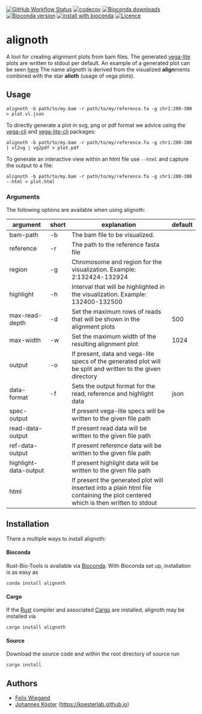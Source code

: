 [![GitHub Workflow Status](https://img.shields.io/github/workflow/status/koesterlab/alignoth/CI)](https://github.com/koesterlab/alignoth/actions)
[![codecov](https://codecov.io/gh/koesterlab/alignoth/branch/main/graph/badge.svg?token=G751JNS6PU)](https://codecov.io/gh/koesterlab/alignoth)
[![Bioconda downloads](https://img.shields.io/conda/dn/bioconda/alignoth.svg?style=flat)](http://bioconda.github.io/recipes/alignoth/README.html)
[![Bioconda version](https://img.shields.io/conda/vn/bioconda/alignoth.svg?style=flat)](http://bioconda.github.io/recipes/alignoth/README.html)
[![install with bioconda](https://img.shields.io/badge/install%20with-bioconda-brightgreen.svg?style=flat)](http://bioconda.github.io/recipes/alignoth/README.html)
[![Licence](https://img.shields.io/conda/l/bioconda/alignoth.svg?style=flat)](http://bioconda.github.io/recipes/alignoth/README.html)

# alignoth

A tool for creating alignment plots from bam files. The generated [vega-lite](https://vega.github.io/vega-lite/) plots are written to stdout per default.
An example of a generated plot can be seen [here](http://htmlpreview.github.io/?https://github.com/koesterlab/alignoth/blob/main/examples/plot.html)
The name alignoth is derived from the visualized **align**ments combined with the star **alioth** (usage of vega plots).
## Usage

```alignoth -b path/to/my.bam -r path/to/my/reference.fa -g chr1:200-300 > plot.vl.json```

To directly generate a plot in svg, png or pdf format we advice using the [vega-cli](https://vega.github.io/vega/usage/#cli) and [vega-lite-cli]( https://vega.github.io/vega-lite/usage/compile.html#cli) packages:

```alignoth -b path/to/my.bam -r path/to/my/reference.fa -g chr1:200-300 | vl2vg | vg2pdf > plot.pdf```

To generate an interactive view within an html file use `--html` and capture the output to a file:

```alignoth -b path/to/my.bam -r path/to/my/reference.fa -g chr1:200-300 --html > plot.html```

### Arguments

The following options are available when using alignoth:

| argument              | short | explanation                                                                                                                     | default |
|-----------------------|-------|---------------------------------------------------------------------------------------------------------------------------------|---------|
| bam-path              | -b    | The bam file to be visualized.                                                                                                  |         |
| reference             | -r    | The path to the reference fasta file                                                                                            |         |
| region                | -g    | Chromosome and region for the visualization. Example: 2:132424-132924                                                           |         |
| highlight             | -h    | Interval that will be highlighted in the visualization. Example: 132400-132500                                                  |         |
| max-read-depth        | -d    | Set the maximum rows of reads that will be shown in the alignment plots                                                         | 500     |
| max-width             | -w    | Set the maximum width of the resulting alignment plot                                                                           | 1024    |
| output                | -o    | If present, data and vega-lite specs of the generated plot will be split and written to the given directory                     |         |
| data-format           | -f    | Sets the output format for the read, reference and highlight data                                                               | json    |
| spec-output           |       | If present vega-lite specs will be written to the given file path                                                               |         |
| read-data-output      |       | If present read data will be written to the given file path                                                                     |         |
| ref-data-output       |       | If present reference data will be written to the given file path                                                                |         |
| highlight-data-output |       | If present highlight data will be written to the given file path                                                                |         |
| html                  |       | If present the generated plot will inserted into a plain html file containing the plot centered which is then written to stdout |         |

## Installation

There a multiple ways to install alignoth:

#### Bioconda

Rust-Bio-Tools is available via [Bioconda](https://bioconda.github.io).
With Bioconda set up, installation is as easy as

    conda install alignoth

#### Cargo

If the [Rust](https://www.rust-lang.org/tools/install) compiler and associated [Cargo](https://github.com/rust-lang/cargo/) are installed, alignoth may be installed via

    cargo install alignoth

#### Source

Download the source code and within the root directory of source run

    cargo install

## Authors

* [Felix Wiegand](https://github.com/fxwiegand)
* [Johannes Köster](https://github.com/johanneskoester) (https://koesterlab.github.io)
